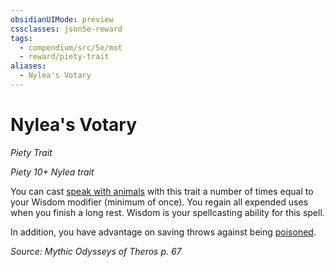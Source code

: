 ```yaml
---
obsidianUIMode: preview
cssclasses: json5e-reward
tags:
  - compendium/src/5e/mot
  - reward/piety-trait
aliases:
  - Nylea's Votary
---
```

# Nylea's Votary
*Piety Trait*  

*Piety 10+ Nylea trait*

You can cast [speak with animals](2-Mechanics/CLI/spells/speak-with-animals.md) with this trait a number of times equal to your Wisdom modifier (minimum of once). You regain all expended uses when you finish a long rest. Wisdom is your spellcasting ability for this spell.

In addition, you have advantage on saving throws against being [poisoned](2-Mechanics/CLI/rules/conditions.md#poisoned).

*Source: Mythic Odysseys of Theros p. 67*